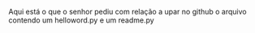 Aqui está o que o senhor pediu com relação a upar no github o arquivo contendo um helloword.py e um readme.py
